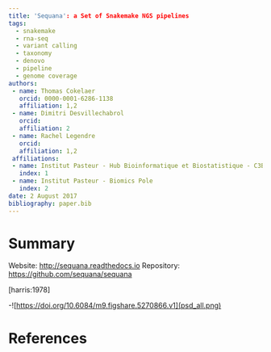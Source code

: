 ```yaml
---
title: 'Sequana': a Set of Snakemake NGS pipelines
tags:
  - snakemake
  - rna-seq
  - variant calling
  - taxonomy
  - denovo
  - pipeline
  - genome coverage  
authors:
 - name: Thomas Cokelaer
   orcid: 0000-0001-6286-1138
   affiliation: 1,2
 - name: Dimitri Desvillechabrol
   orcid: 
   affiliation: 2
 - name: Rachel Legendre
   orcid: 
   affiliation: 1,2
 affiliations:
 - name: Institut Pasteur - Hub Bioinformatique et Biostatistique - C3BI, USR 3756 IP CNRS
   index: 1
 - name: Institut Pasteur - Biomics Pole
   index: 2
date: 2 August 2017
bibliography: paper.bib
---
```


# Summary

Website: http://sequana.readthedocs.io
Repository: https://github.com/sequana/sequana


 [harris:1978] 

-![https://doi.org/10.6084/m9.figshare.5270866.v1](psd_all.png)

# References
